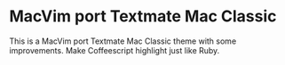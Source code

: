 # MacVim port Textmate Mac Classic

This is a MacVim port Textmate Mac Classic theme with some improvements. Make Coffeescript highlight just like Ruby.

